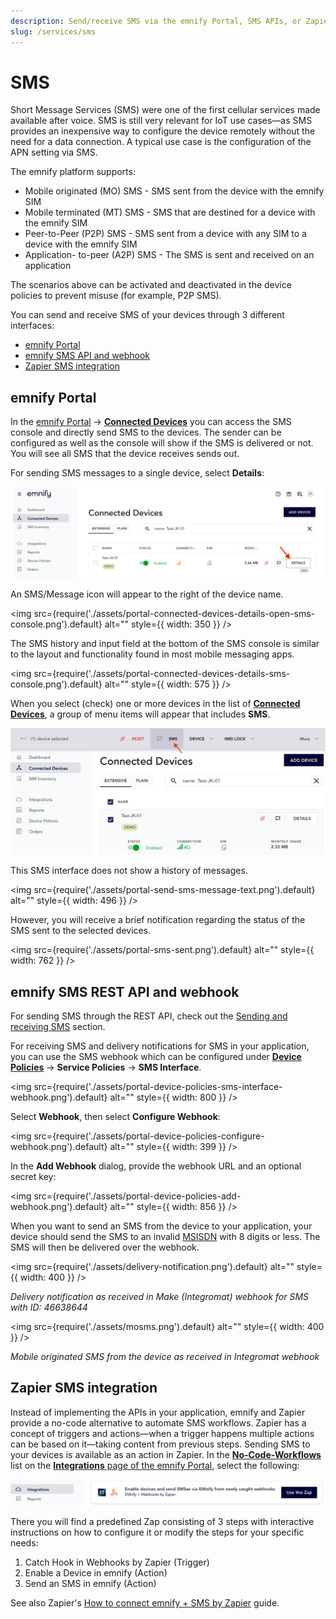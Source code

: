 ```yaml
---
description: Send/receive SMS via the emnify Portal, SMS APIs, or Zapier
slug: /services/sms
---
```


# SMS

Short Message Services (SMS) were one of the first cellular services made available after voice.
SMS is still very relevant for IoT use cases—as SMS provides an inexpensive way to configure the device remotely without the need for a data connection.
A typical use case is the configuration of the APN setting via SMS.

The emnify platform supports:

- Mobile originated (MO) SMS - SMS sent from the device with the emnify SIM
- Mobile terminated (MT) SMS - SMS that are destined for a device with the emnify SIM
- Peer-to-Peer (P2P) SMS - SMS sent from a device with any SIM to a device with the emnify SIM
- Application- to-peer (A2P) SMS - The SMS is sent and received on an application

The scenarios above can be activated and deactivated in the device policies to prevent misuse (for example, P2P SMS).

You can send and receive SMS of your devices through 3 different interfaces:

- [emnify Portal](#emnify-portal)
- [emnify SMS API and webhook](#emnify-sms-rest-api-and-webhook)
- [Zapier SMS integration](#zapier-sms-integration)

<!--  
![sms options](assets/sms_options.png)  
*SMS interfaces*
-->

## emnify Portal

In the [emnify Portal](https://portal.emnify.com/) → [**Connected Devices**](https://portal.emnify.com/connected-devices) you can access the SMS console and directly send SMS to the devices. 
The sender can be configured as well as the console will show if the SMS is delivered or not.
You will see all SMS that the device receives sends out.

For sending SMS messages to a single device, select **Details**:

![Portal screenshot of the Connected Devices page showing the extensive device list. There is a Details button available for each device listed.](assets/portal-connected-devices-details-button.png)


An SMS/Message icon will appear to the right of the device name.

<img
  src={require('./assets/portal-connected-devices-details-open-sms-console.png').default}
  alt=""
  style={{ width: 350 }}
/>

The SMS history and input field at the bottom of the SMS console is similar to the layout and functionality found in most mobile messaging apps.

<img
  src={require('./assets/portal-connected-devices-details-sms-console.png').default}
  alt=""
  style={{ width: 575 }}
/>

When you select (check) one or more devices in the list of [**Connected Devices**](https://portal.emnify.com/connected-devices), a group of menu items will appear that includes **SMS**.

![Portal screenshot of the Connected Devices page. A top-level banner shows the number of devices selected and a list of options. Options from left to right: Reset, SMS, Device, IMEI Lock, More. SMS is selected.](assets/portal-connected-devices-sms.png)

This SMS interface does not show a history of messages.

<img
  src={require('./assets/portal-send-sms-message-text.png').default}
  alt=""
  style={{ width: 496 }}
/>

However, you will receive a brief notification regarding the status of the SMS sent to the selected devices.

<img
  src={require('./assets/portal-sms-sent.png').default}
  alt=""
  style={{ width: 762 }}
/>


## emnify SMS REST API and webhook

For sending SMS through the REST API, check out the [Sending and receiving SMS](#_sending_and_receiving_sms) section.

For receiving SMS and delivery notifications for SMS in your application, you can use the SMS webhook which can be configured under [**Device Policies**](https://portal.emnify.com/device-policies) → **Service Policies** → **SMS Interface**.


<img
  src={require('./assets/portal-device-policies-sms-interface-webhook.png').default}
  alt=""
  style={{ width: 800 }}
/>

Select **Webhook**, then select  **Configure Webhook**:

<img
  src={require('./assets/portal-device-policies-configure-webhook.png').default}
  alt=""
  style={{ width: 399 }}
/>

In the **Add Webhook** dialog, provide the webhook URL and an optional secret key: 

<img
  src={require('./assets/portal-device-policies-add-webhook.png').default}
  alt=""
  style={{ width: 856 }}
/>

When you want to send an SMS from the device to your application, your device should send the SMS to an invalid [MSISDN](#msisdn) with 8 digits or less.
The SMS will then be delivered over the webhook.

<!-- TODO: Write proper alt text -->
<img
  src={require('./assets/delivery-notification.png').default}
  alt=""
  style={{ width: 400 }}
/>

*Delivery notification as received in Make (Integromat) webhook for SMS with ID: 46638644*

<!-- TODO: Write proper alt text -->
<img
  src={require('./assets/mosms.png').default}
  alt=""
  style={{ width: 400 }}
/>

*Mobile originated SMS from the device as received in Integromat webhook*

## Zapier SMS integration

Instead of implementing the APIs in your application, emnify and Zapier provide a no-code alternative to automate SMS workflows.
Zapier has a concept of triggers and actions—when a trigger happens multiple actions can be based on it—taking content from previous steps.
Sending SMS to your devices is available as an action in Zapier.
In the [**No-Code-Workflows**](https://portal.emnify.com/integrations#no-code-workflows) list on the [**Integrations** page of the emnify Portal](https://portal.emnify.com/integrations), select the following:

![Portal screenshot from the Integrations page. The featured integration reads, "Enable devices and send SMS via emnify from newly caught webhooks. emnify + Webhooks by Zapier". Next to the text, there's a "Use this Zap" button.](assets/portal-integrations-sms-webhooks-zapier.png)

There you will find a predefined Zap consisting of 3 steps with interactive instructions on how to configure it or modify the steps for your specific needs:

1. Catch Hook in Webhooks by Zapier (Trigger)
1. Enable a Device in emnify (Action)
1. Send an SMS in emnify (Action)

See also Zapier's [How to connect emnify + SMS by Zapier](https://zapier.com/apps/emnify/integrations/sms) guide.
